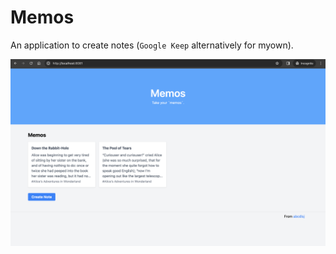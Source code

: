 # Memos

An application to create notes (`Google Keep` alternatively for myown).

![alt text](image.png)